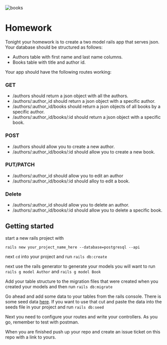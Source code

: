 ![books](https://media.giphy.com/media/3LrK7Q7UhF5MnhZ5ja/giphy.gif)

# Homework

Tonight your homework is to create a two model rails app that serves json. Your database should be structured as follows:

- Authors table with first name and last name columns.
- Books table with title and author id.

Your app should have the following routes working:
### GET
- /authors should return a json object with all the authors.
- /authors/:author_id should return a json object with a specific author.
- /authors/:author_id/books should return a json objects of all books by a specific author.
- /authors/:author_id/books/:id should return a json object with a specific book.

### POST
- /authors should allow you to create a new author.
- /authors/:author_id/books/:id should allow you to create a new book.

### PUT/PATCH
- /authors/:author_id should allow you to edit an author
- /authors/:author_id/books/:id should alloy to edit a book.

### Delete
- /authors/:author_id should allow you to delete an author.
- /authors/:author_id/books/:id should allow you to delete a specific book.

## Getting started
start a new rails project with

 ```rails new your_project_name_here --database=postgresql --api```


 next ```cd``` into your project and run ```rails db:create```

 next use the rails generator to generate your models you will want to run ```rails g model Author``` and ```rails g model Book```

 Add your table structure to the migration files that were created when you created your models and then run ```rails db:migrate```

 Go ahead and add some data to your tables from the rails console. There is some seed data [here](seeds.rb). If you want to use that cut and paste the data into the seeds file in your project and run ```rails db:seed```

 Next you need to configure your routes and write your controllers. As you go, remember to test with postman.

 When you are finished push up your repo and create an issue ticket on this repo with a link to yours.
